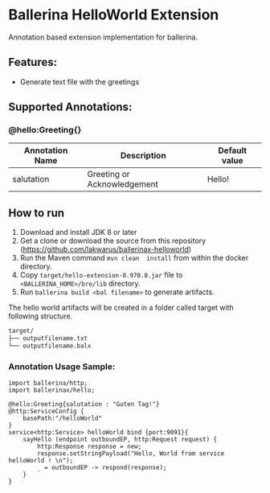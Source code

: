 # Ballerina HelloWorld Extension
 
Annotation based extension implementation for ballerina. 

## Features:
- Generate text file with the greetings 


## Supported Annotations:

### @hello:Greeting{}
|**Annotation Name**|**Description**|**Default value**|
|--|--|--|
|salutation|Greeting or Acknowledgement|Hello!|


## How to run

1. Download and install JDK 8 or later
2. Get a clone or download the source from this repository (https://github.com/lakwarus/ballerinax-helloworld)
3. Run the Maven command ``mvn clean  install`` from within the docker directory.
4. Copy ``target/hello-extension-0.970.0.jar`` file to ``<BALLERINA_HOME>/bre/lib`` directory.
5. Run ``ballerina build <bal filename>`` to generate artifacts.

The hello world artifacts will be created in a folder called target with following structure.
```bash
target/
├── outputfilename.txt
└── outputfilename.balx
```

### Annotation Usage Sample:
```ballerina
import ballerina/http;
import ballerinax/hello;

@hello:Greeting{salutation : "Guten Tag!"}
@http:ServiceConfig {
    basePath:"/helloWorld"
}
service<http:Service> helloWorld bind {port:9091}{
    sayHello (endpoint outboundEP, http:Request request) {
        http:Response response = new;
        response.setStringPayload("Hello, World from service helloWorld ! \n");
        _ = outboundEP -> respond(response);
    }
}
```

